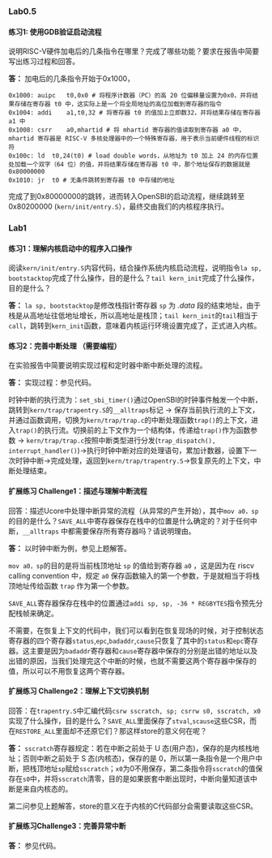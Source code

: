 ### Lab0.5

#### 练习1: 使用GDB验证启动流程

说明RISC-V硬件加电后的几条指令在哪里？完成了哪些功能？要求在报告中简要写出练习过程和回答。

**答：** 加电后的几条指令开始于0x1000，

```assembly
0x1000: auipc	t0,0x0 # 将程序计数器（PC）的高 20 位偏移量设置为0x0，并将结果存储在寄存器 t0 中，这实际上是一个将全局地址的高位加载到寄存器的指令
0x1004:	addi	a1,t0,32 # 将寄存器 t0 的值加上立即数32，并将结果存储在寄存器 a1 中
0x1008:	csrr	a0,mhartid # 将 mhartid 寄存器的值读取到寄存器 a0 中，mhartid 寄存器是 RISC-V 多核处理器中的一个特殊寄存器，用于表示当前硬件线程的标识符
0x100c:	ld	t0,24(t0) # load double words，从地址为 t0 加上 24 的内存位置处加载一个双字（64 位）的值，并将结果存储在寄存器 t0 中，那个地址保存的数据就是0x80000000
0x1010:	jr	t0 # 无条件跳转到寄存器 t0 中存储的地址
```

完成了到0x80000000的跳转，进而转入OpenSBI的启动流程，继续跳转至0x80200000 (`kern/init/entry.S`），最终交由我们的内核程序执行。

### Lab1

#### 练习1：理解内核启动中的程序入口操作

阅读`kern/init/entry.S`内容代码，结合操作系统内核启动流程，说明指令`la sp, bootstacktop`完成了什么操作，目的是什么？`tail kern_init`完成了什么操作，目的是什么？

**答：** `la sp, bootstacktop`是修改栈指针寄存器 `sp` 为 *.data* 段的结束地址，由于栈是从高地址往低地址增长，所以高地址是栈顶；`tail kern_init`的`tail`相当于`call`，跳转到`kern_init`函数，意味着内核运行环境设置完成了，正式进入内核。

#### 练习2：完善中断处理 （需要编程）

在实验报告中简要说明实现过程和定时器中断中断处理的流程。

**答：** 实现过程：参见代码。

时钟中断的执行流为：`set_sbi_timer()`通过OpenSBI的时钟事件触发一个中断，跳转到`kern/trap/trapentry.S`的`__alltraps`标记 -> 保存当前执行流的上下文，并通过函数调用，切换为`kern/trap/trap.c`的中断处理函数`trap()`的上下文，进入`trap()`的执行流。切换前的上下文作为一个结构体，传递给`trap()`作为函数参数 -> `kern/trap/trap.c`按照中断类型进行分发(`trap_dispatch(), interrupt_handler()`)->执行时钟中断对应的处理语句，累加计数器，设置下一次时钟中断->完成处理，返回到`kern/trap/trapentry.S`->恢复原先的上下文，中断处理结束。

#### 扩展练习 Challenge1：描述与理解中断流程

回答：描述Ucore中处理中断异常的流程（从异常的产生开始），其中`mov a0，sp`的目的是什么？`SAVE_ALL`中寄存器保存在栈中的位置是什么确定的？对于任何中断，`__alltraps` 中都需要保存所有寄存器吗？请说明理由。

**答：** 以时钟中断为例，参见上题解答。

`mov a0，sp`的目的是将当前栈顶地址 `sp` 的值给到寄存器 `a0` ，这是因为在 riscv calling convention 中，规定 `a0` 保存函数输入的第一个参数，于是就相当于将栈顶地址传给函数 `trap` 作为第一个参数。

`SAVE_ALL`寄存器保存在栈中的位置通过`addi sp, sp, -36 * REGBYTES`指令预先分配栈帧来确定。

不需要，在恢复上下文的代码中，我们可以看到在恢复现场的时候，对于控制状态寄存器的四个寄存器`status`,`epc`,`badaddr`,`cause`只恢复了其中的`status`和`epc`寄存器。这主要是因为`badaddr`寄存器和`cause`寄存器中保存的分别是出错的地址以及出错的原因，当我们处理完这个中断的时候，也就不需要这两个寄存器中保存的值，所以可以不用恢复这两个寄存器。

#### 扩展练习 Challenge2：理解上下文切换机制

回答：在`trapentry.S`中汇编代码`csrw sscratch, sp; csrrw s0, sscratch, x0`实现了什么操作，目的是什么？`SAVE_ALL`里面保存了`stval`,`scause`这些CSR，而在`RESTORE_ALL`里面却不还原它们？那这样store的意义何在呢？

**答：** `sscratch`寄存器规定：若在中断之前处于 U 态(用户态)，保存的是内核栈地址；否则中断之前处于 S 态(内核态)，保存的是 0，所以第一条指令是一个用户中断，把栈顶地址`sp`赋给`sscratch`；`x0`为0不用保存，第二条指令将`sscratch`的值保存在`s0`中，并将`sscratch`清零，目的是如果嵌套中断出现时，中断向量知道该中断是来自内核态的。

第二问参见上题解答，store的意义在于内核的C代码部分会需要读取这些CSR。

#### 扩展练习Challenge3：完善异常中断

**答：** 参见代码。
